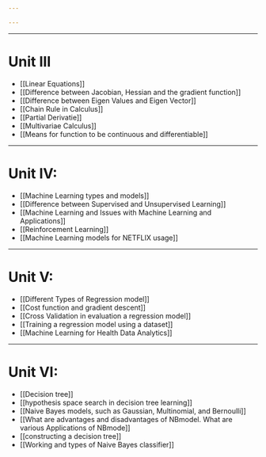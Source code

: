 ```yaml
---

---
```


---------------------------
# Unit III

- [[Linear Equations]]
- [[Difference between Jacobian, Hessian and the gradient function]]
- [[Difference between Eigen Values and Eigen Vector]]
- [[Chain Rule in Calculus]]
- [[Partial Derivatie]]
- [[Multivariae Calculus]]
- [[Means for function to be continuous and differentiable]]

-----------------
# Unit IV:

- [[Machine Learning  types and models]]
- [[Difference between Supervised and Unsupervised Learning]]
- [[Machine Learning and Issues with Machine Learning and Applications]]
- [[Reinforcement Learning]]
- [[Machine Learning models for NETFLIX usage]]

----------------
# Unit V:

- [[Different Types of Regression model]]
- [[Cost function and gradient descent]]
- [[Cross Validation in evaluation a regression model]]
- [[Training a regression model using a dataset]]
- [[Machine Learning for Health Data Analytics]]

--------------
# Unit VI:

- [[Decision tree]]
- [[hypothesis space search in decision tree learning]]
- [[Naive Bayes models, such as Gaussian, Multinomial, and Bernoulli]]
- [[What are advantages and disadvantages of NBmodel. What are various Applications of NBmode]]
- [[constructing a decision tree]]
- [[Working and types of Naive Bayes classifier]]
 